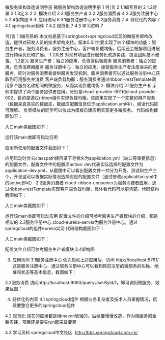 微服务架构改造说明手册
微服务架构改造说明手册	1
1引言	2
1.1编写目的	2
1.2背景	2
1.3定义	2
2. 模块介绍	2
2.1服务生产者	2
2.2服务消费者	4
2.3服务注册中心	5
2.4架构图	6
3. 应用访问	6
3.1服务注册中心	6
3.2服务消费	7
4. 待优化的内容	7
4.1 springcloud组件	7
4.2 规范化	7
4.3 学习资料	7
















1引言
1.1编写目的
本文档是基于springboot+springcloud实现的微服务架构改造，提供对研发人员的技术架构支持。版本0.0.1主要实现了四个模块的功能：服务生产者，服务消费者，服务注册中心，客户端负载均衡。后续还会根据项目进展进行持续优化和扩展。
1.2背景
 	对现有项目进行服务化改造实践，提高团队技术储备。
1.3定义
服务生产者：独立的应用，负责提供微服务
服务消费者：独立的应用，负责消费微服务
服务注册中心：独立的应用，接受服务生产者注册进来的微服务，同时对服务消费者提供服务发现机制，服务消费者可以通过服务注册中心获取到可用服务并消费
客户端负载均衡：服务消费者通过ribbon+restTemplate调用多个服务名称相同的微服务，从而实现负载均衡
2. 模块介绍
2.1服务生产者
	示例中提供了两个服务提供者应用，分别是cloud-provider-001和cloud-provider-002，目的是通过ribbon组件实现负载均衡。该应用实现了一个完整的用户服务（数据来自真实的数据库，数据库配置信息位于application.yml中），阅读代码即可理解。
	负责模块的同学可以依此为模板自建应用实现更多微服务。
代码结构截图如下：
 

入口main类截图如下：
 

运行该main类即可启动应用

应用所使用的配置文件截图如下：
 
应用启动时会去classpath根目录下寻找名为application.yml（端口等重要信息）的配置文件，配置文件中的配置项active: dev代表实际选择的配置文件为application-dev.yml，从截图中可以看出配置文件一共分为开发、测试和生产三个，开发这可以根据实际情况选择对应的配置文件（通过修改applicatiton.yml中的active即可）
2.2服务消费者
	cloud-ribbon-consumer为服务消费者应用，通过ribbon+restTemplate实现客户端负载均衡，具体看代码可以更清楚。代码结构截图如下：
 

入口main类截图如下：
 
运行该main类即可启动应用
配置文件的介绍可参考服务生产者模块的介绍，都是相似的
2.3服务注册中心
	cloud-eureka-server为服务注册中心，通过springcloud的组件eureka实现
代码结构截图如下：
	 
入口main类截图如下：
 
配置文件介绍可参考服务生产者模块
2.4架构图
 
3. 应用访问
3.1服务注册中心
	依次启动上述应用后，访问
http://localhost:8761/
这是服务注册中心，通过服务注册中心可以看到目前注册的微服务的名称、地址和状态等基本信息，截图如下：
 
3.2服务消费
访问http://localhost:9093/queryUserById/1，即可调用微服务，效果截图：
 
4. 待优化的内容
4.1 springcloud组件
根据业务复杂度及技术人员掌握情况，后续要整合更多的springcloud组件

4.2 规范化
现在的应用都是用maven管理的，后续要慢慢改造，作为微服务的全新实践，项目还是要先run起来最要紧

4.3 学习资料
springcloud中文社区: http://bbs.springcloud.com.cn/



